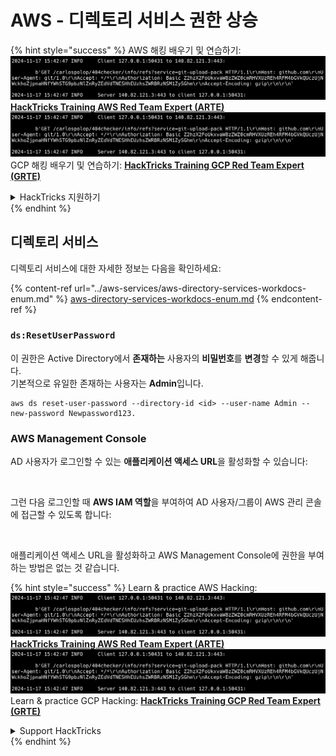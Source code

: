 # AWS - 디렉토리 서비스 권한 상승

{% hint style="success" %}
AWS 해킹 배우기 및 연습하기:<img src="../../../.gitbook/assets/image (1).png" alt="" data-size="line">[**HackTricks Training AWS Red Team Expert (ARTE)**](https://training.hacktricks.xyz/courses/arte)<img src="../../../.gitbook/assets/image (1).png" alt="" data-size="line">\
GCP 해킹 배우기 및 연습하기: <img src="../../../.gitbook/assets/image (2).png" alt="" data-size="line">[**HackTricks Training GCP Red Team Expert (GRTE)**<img src="../../../.gitbook/assets/image (2).png" alt="" data-size="line">](https://training.hacktricks.xyz/courses/grte)

<details>

<summary>HackTricks 지원하기</summary>

* [**구독 계획**](https://github.com/sponsors/carlospolop) 확인하기!
* **💬 [**Discord 그룹**](https://discord.gg/hRep4RUj7f) 또는 [**텔레그램 그룹**](https://t.me/peass)에 참여하거나 **Twitter** 🐦 [**@hacktricks\_live**](https://twitter.com/hacktricks\_live)**를 팔로우하세요.**
* **[**HackTricks**](https://github.com/carlospolop/hacktricks) 및 [**HackTricks Cloud**](https://github.com/carlospolop/hacktricks-cloud) 깃허브 리포지토리에 PR을 제출하여 해킹 트릭을 공유하세요.**

</details>
{% endhint %}

## 디렉토리 서비스

디렉토리 서비스에 대한 자세한 정보는 다음을 확인하세요:

{% content-ref url="../aws-services/aws-directory-services-workdocs-enum.md" %}
[aws-directory-services-workdocs-enum.md](../aws-services/aws-directory-services-workdocs-enum.md)
{% endcontent-ref %}

### `ds:ResetUserPassword`

이 권한은 Active Directory에서 **존재하는** 사용자의 **비밀번호**를 **변경**할 수 있게 해줍니다.\
기본적으로 유일한 존재하는 사용자는 **Admin**입니다.
```
aws ds reset-user-password --directory-id <id> --user-name Admin --new-password Newpassword123.
```
### AWS Management Console

AD 사용자가 로그인할 수 있는 **애플리케이션 액세스 URL**을 활성화할 수 있습니다:

<figure><img src="../../../.gitbook/assets/image (244).png" alt=""><figcaption></figcaption></figure>

그런 다음 로그인할 때 **AWS IAM 역할**을 부여하여 AD 사용자/그룹이 AWS 관리 콘솔에 접근할 수 있도록 합니다:

<figure><img src="../../../.gitbook/assets/image (155).png" alt=""><figcaption></figcaption></figure>

애플리케이션 액세스 URL을 활성화하고 AWS Management Console에 권한을 부여하는 방법은 없는 것 같습니다.

{% hint style="success" %}
Learn & practice AWS Hacking:<img src="../../../.gitbook/assets/image (1).png" alt="" data-size="line">[**HackTricks Training AWS Red Team Expert (ARTE)**](https://training.hacktricks.xyz/courses/arte)<img src="../../../.gitbook/assets/image (1).png" alt="" data-size="line">\
Learn & practice GCP Hacking: <img src="../../../.gitbook/assets/image (2).png" alt="" data-size="line">[**HackTricks Training GCP Red Team Expert (GRTE)**<img src="../../../.gitbook/assets/image (2).png" alt="" data-size="line">](https://training.hacktricks.xyz/courses/grte)

<details>

<summary>Support HackTricks</summary>

* Check the [**subscription plans**](https://github.com/sponsors/carlospolop)!
* **Join the** 💬 [**Discord group**](https://discord.gg/hRep4RUj7f) or the [**telegram group**](https://t.me/peass) or **follow** us on **Twitter** 🐦 [**@hacktricks\_live**](https://twitter.com/hacktricks\_live)**.**
* **Share hacking tricks by submitting PRs to the** [**HackTricks**](https://github.com/carlospolop/hacktricks) and [**HackTricks Cloud**](https://github.com/carlospolop/hacktricks-cloud) github repos.

</details>
{% endhint %}
